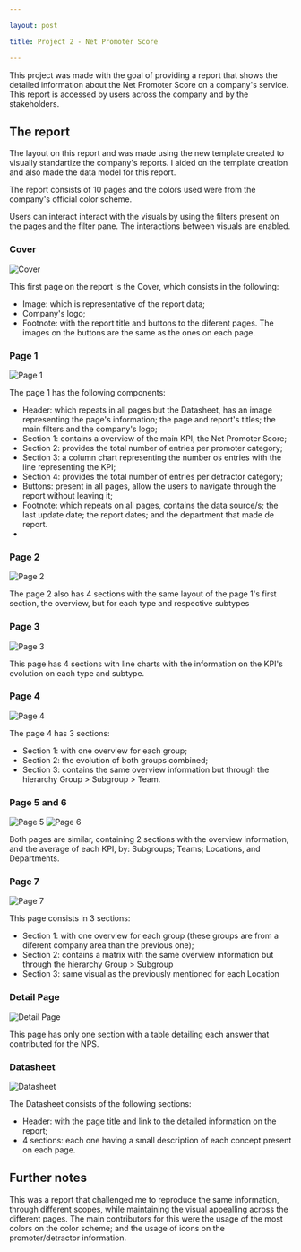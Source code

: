 ```yaml
---

layout: post

title: Project 2 - Net Promoter Score

---
```


This project was made with the goal of providing a report that shows the detailed information about the Net Promoter Score on a company's service. This report is accessed by users across the company and by the stakeholders.

## The report

The layout on this report and was made using the new template created to visually standartize the company's reports. I aided on the template creation and also made the data model for this report.

The report consists of 10 pages and the colors used were from the company's official color scheme.

Users can interact interact with the visuals by using the filters present on the pages and the filter pane. The interactions between visuals are enabled.


### Cover

![Cover](/public/images/p2_0.png)

This first page on the report is the Cover, which consists in the following:

- Image: which is representative of the report data;
- Company's logo;
- Footnote: with the report title and buttons to the diferent pages. The images on the buttons are the same as the ones on each page.

### Page 1

![Page 1](/public/images/p2_1.png)

The page 1 has the following components:

- Header: which repeats in all pages but the Datasheet, has an image representing the page's information; the page and report's titles; the main filters and the company's logo;
- Section 1: contains a overview of the main KPI, the Net Promoter Score;
- Section 2: provides the total number of entries per promoter category;
- Section 3: a column chart representing the number os entries with the line representing the KPI;
- Section 4: provides the total number of entries per detractor category;
- Buttons: present in all pages, allow the users to navigate through the report without leaving it;
- Footnote: which repeats on all pages, contains the data source/s; the last update date; the report dates; and the department that made de report. 
- 
### Page 2

![Page 2](/public/images/p2_2.png)

The page 2 also has 4 sections with the same layout of the page 1's first section, the overview, but for each type and respective subtypes

### Page 3

![Page 3](/public/images/p2_3.png)

This page has 4 sections with line charts with the information on the KPI's evolution on each type and subtype.

### Page 4

![Page 4](/public/images/p2_4.png)

The page 4 has 3 sections:

- Section 1: with one overview for each group;
- Section 2: the evolution of both groups combined;
- Section 3: contains the same overview information but through the hierarchy Group > Subgroup > Team.

### Page 5 and 6

![Page 5](/public/images/p2_5.png)
![Page 6](/public/images/p2_6.png)

Both pages are similar, containing 2 sections with the overview information, and the average of each KPI, by: Subgroups; Teams; Locations, and Departments.

### Page 7

![Page 7](/public/images/p2_7.png)

This page consists in 3 sections:

- Section 1: with one overview for each group (these groups are from a diferent company area than the previous one);
- Section 2: contains a matrix with the same overview information but through the hierarchy Group > Subgroup 
- Section 3: same visual as the previously mentioned for each Location

### Detail Page

![Detail Page](/public/images/p2_8.png)

This page has only one section with a table detailing each answer that contributed for the NPS.

### Datasheet

![Datasheet](/public/images/p2_9.png)

The Datasheet consists of the following sections:

- Header: with the page title and link to the detailed information on the report;
- 4 sections: each one having a small description of each concept present on each page. 


## Further notes

This was a report that challenged me to reproduce the same information, through different scopes, while maintaining the visual appealling across the different pages. The main contributors for this were the usage of the most colors on the color scheme; and the usage of icons on the promoter/detractor information.
